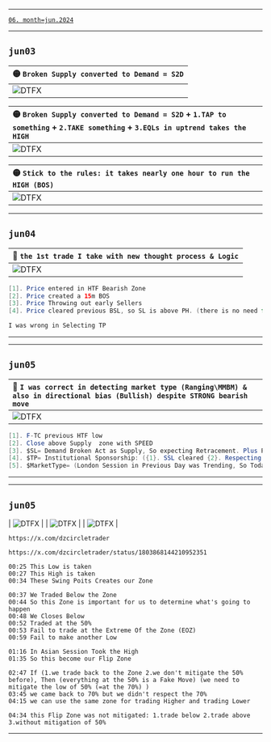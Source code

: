 ___    
[`06. month=jun.2024`](https://www.forexfactory.com/calendar?month=jun.2024)
___    
## `jun03`
| 🟡 `Broken Supply converted to Demand = S2D` |
| :--- |
| ![DTFX](https://www.tradingview.com/x/1kemX7uw/ "DTFX") |

| 🟡 `Broken Supply converted to Demand = S2D` + `1.TAP to something` + `2.TAKE something` + `3.EQLs in uptrend takes the HIGH` |
| :--- |
| ![DTFX](https://www.tradingview.com/x/fWzbYhar/ "DTFX") |

| 🟡 `Stick to the rules: it takes nearly one hour to run the HIGH (BOS)` |
| :--- |
| ![DTFX](https://www.tradingview.com/x/xHaVJmSq/ "DTFX") |
___    
## `jun04`
| 💚 `the 1st trade I take with new thought process & Logic` |
| :--- |
| ![DTFX](https://www.tradingview.com/x/7zH2URB3/ "DTFX") |
```java
[1]. Price entered in HTF Bearish Zone
[2]. Price created a 15m BOS
[3]. Price Throwing out early Sellers 
[4]. Price cleared previous BSL, so SL is above PH. (there is no need for price to go above PH)

I was wrong in Selecting TP 
```
___    
___    
## `jun05`
| 💚 `I was correct in detecting market type (Ranging\MMBM) & also in directional bias (Bullish) despite STRONG bearish move` |
| :--- |
| ![DTFX](https://www.tradingview.com/x/O0CkX0dR/ "DTFX") |
```java
[1]. F-TC previous HTF low
[2]. Close above Supply  zone with SPEED
[3]. $SL= Demand Broken Act as Supply, So expecting Retracement. Plus Price Expectation is like Model3 so expecting Reversal in LTF
[4]. $TP= Institutional Sponsorship: ({1}. SSL cleared {2}. Respecting Low {3}. Close Above Zone)
[5]. $MarketType= (London Session in Previous Day was Trending, So Today Expecting Ranging market in London Session) 

```
___    
___    
## `jun05`

| ![DTFX](https://www.tradingview.com/x/YU2isaem/ "DTFX") |
| ![DTFX](https://www.tradingview.com/x/j8tLes1Z/ "DTFX") |
| ![DTFX](https://www.tradingview.com/x/Q2mM0N1P/ "DTFX") |

```
https://x.com/dzcircletrader

https://x.com/dzcircletrader/status/1803868144210952351

00:25 This Low is taken
00:27 This High is taken
00:34 These Swing Poits Creates our Zone

00:37 We Traded Below the Zone
00:44 So this Zone is important for us to determine what's going to happen
00:48 We Closes Below
00:52 Traded at the 50%
00:53 Fail to trade at the Extreme Of the Zone (EOZ)
00:59 Fail to make another Low

01:16 In Asian Session Took the High
01:35 So this become our Flip Zone

02:47 If (1.we trade back to the Zone 2.we don't mitigate the 50% before), Then (everything at the 50% is a Fake Move) (we need to mitigate the low of 50% (=at the 70%) )
03:45 we came back to 70% but we didn't respect the 70% 
04:15 we can use the same zone for trading Higher and trading Lower

04:34 this Flip Zone was not mitigated: 1.trade below 2.trade above 3.without mitigation of 50%
```
___    
